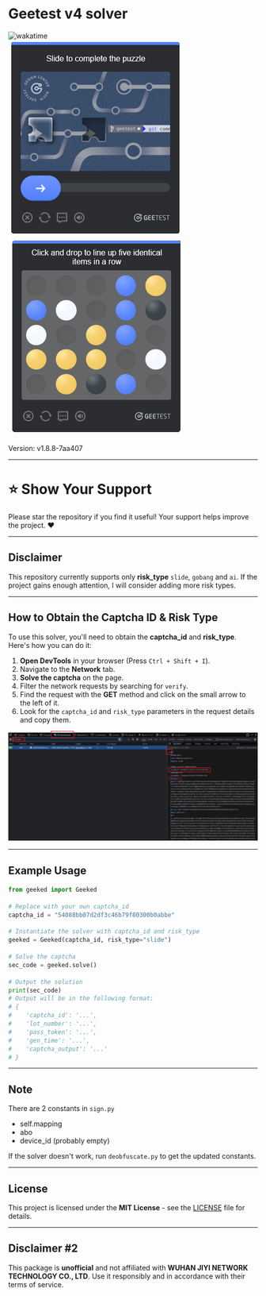 # Geetest v4 solver

<div>
    <img src="https://wakatime.com/badge/user/839267df-3912-44c6-97f4-9e3f0425b716/project/f6428644-935c-4ab9-82ab-fb782b33935a.svg" alt="wakatime">
    <br>
    <img src="assets/slide.png">
    <img src="assets/gobang.png">
</div>

Version: v1.8.8-7aa407

---

# ⭐️ Show Your Support

Please star the repository if you find it useful! Your support helps improve the project. ❤️

---

## Disclaimer

This repository currently supports only **risk_type** `slide`, `gobang` and `ai`. If the project gains enough attention, I will
consider adding more risk types.

---

## How to Obtain the Captcha ID & Risk Type

To use this solver, you'll need to obtain the **captcha_id** and **risk_type**. Here's how you can do it:

1. **Open DevTools** in your browser (Press `Ctrl + Shift + I`).
2. Navigate to the **Network** tab.
3. **Solve the captcha** on the page.
4. Filter the network requests by searching for `verify`.
5. Find the request with the **GET** method and click on the small arrow to the left of it.
6. Look for the `captcha_id` and `risk_type` parameters in the request details and copy them.

![Captcha ID](assets/captcha_id.png)

---

## Example Usage

```python
from geeked import Geeked

# Replace with your own captcha_id
captcha_id = "54088bb07d2df3c46b79f80300b0abbe"

# Instantiate the solver with captcha_id and risk_type
geeked = Geeked(captcha_id, risk_type="slide")

# Solve the captcha
sec_code = geeked.solve()

# Output the solution
print(sec_code)
# Output will be in the following format:
# {
#    'captcha_id': '...',
#    'lot_number': '...',
#    'pass_token': '...',
#    'gen_time': '...',
#    'captcha_output': '...'
# }

```

---

## Note

There are 2 constants in `sign.py`

- self.mapping
- abo
- device_id (probably empty)

If the solver doesn't work, run `deobfuscate.py` to get the updated constants.

---

## License

This project is licensed under the **MIT License** - see the [LICENSE](LICENSE) file for details.

---

## Disclaimer #2

This package is **unofficial** and not affiliated with **WUHAN JIYI NETWORK TECHNOLOGY CO., LTD**. Use it responsibly
and in accordance with their terms of service.
